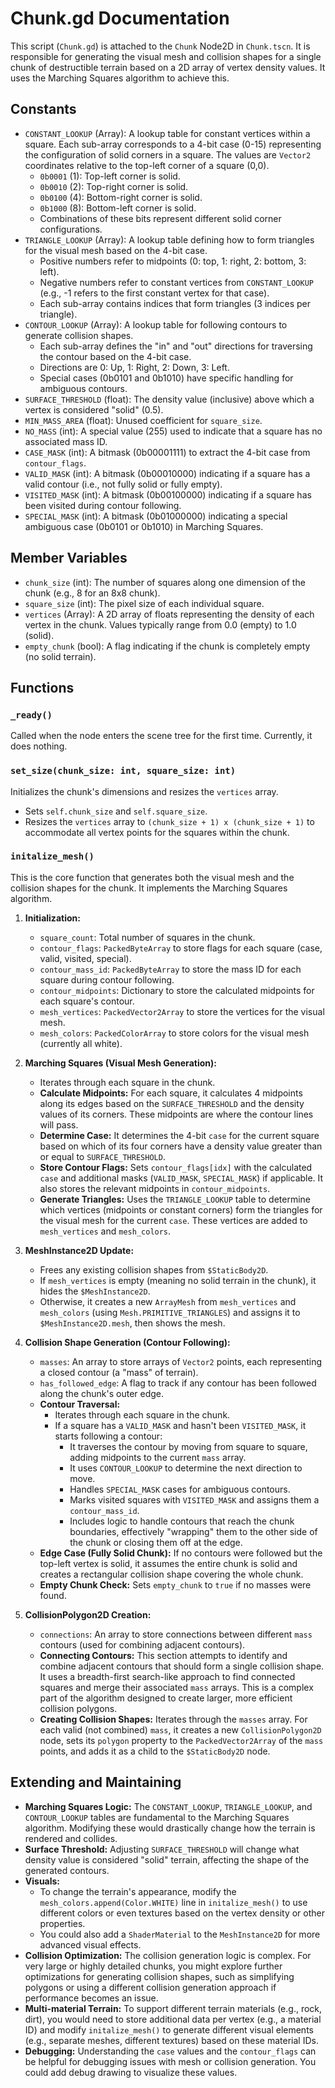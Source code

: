 # Chunk.gd Documentation

This script (`Chunk.gd`) is attached to the `Chunk` Node2D in `Chunk.tscn`. It is responsible for generating the visual mesh and collision shapes for a single chunk of destructible terrain based on a 2D array of vertex density values. It uses the Marching Squares algorithm to achieve this.

## Constants

*   `CONSTANT_LOOKUP` (Array): A lookup table for constant vertices within a square. Each sub-array corresponds to a 4-bit case (0-15) representing the configuration of solid corners in a square. The values are `Vector2` coordinates relative to the top-left corner of a square (0,0).
    *   `0b0001` (1): Top-left corner is solid.
    *   `0b0010` (2): Top-right corner is solid.
    *   `0b0100` (4): Bottom-right corner is solid.
    *   `0b1000` (8): Bottom-left corner is solid.
    *   Combinations of these bits represent different solid corner configurations.
*   `TRIANGLE_LOOKUP` (Array): A lookup table defining how to form triangles for the visual mesh based on the 4-bit case.
    *   Positive numbers refer to midpoints (0: top, 1: right, 2: bottom, 3: left).
    *   Negative numbers refer to constant vertices from `CONSTANT_LOOKUP` (e.g., -1 refers to the first constant vertex for that case).
    *   Each sub-array contains indices that form triangles (3 indices per triangle).
*   `CONTOUR_LOOKUP` (Array): A lookup table for following contours to generate collision shapes.
    *   Each sub-array defines the "in" and "out" directions for traversing the contour based on the 4-bit case.
    *   Directions are 0: Up, 1: Right, 2: Down, 3: Left.
    *   Special cases (0b0101 and 0b1010) have specific handling for ambiguous contours.
*   `SURFACE_THRESHOLD` (float): The density value (inclusive) above which a vertex is considered "solid" (0.5).
*   `MIN_MASS_AREA` (float): Unused coefficient for `square_size`.
*   `NO_MASS` (int): A special value (255) used to indicate that a square has no associated mass ID.
*   `CASE_MASK` (int): A bitmask (0b00001111) to extract the 4-bit case from `contour_flags`.
*   `VALID_MASK` (int): A bitmask (0b00010000) indicating if a square has a valid contour (i.e., not fully solid or fully empty).
*   `VISITED_MASK` (int): A bitmask (0b00100000) indicating if a square has been visited during contour following.
*   `SPECIAL_MASK` (int): A bitmask (0b01000000) indicating a special ambiguous case (0b0101 or 0b1010) in Marching Squares.

## Member Variables

*   `chunk_size` (int): The number of squares along one dimension of the chunk (e.g., 8 for an 8x8 chunk).
*   `square_size` (int): The pixel size of each individual square.
*   `vertices` (Array): A 2D array of floats representing the density of each vertex in the chunk. Values typically range from 0.0 (empty) to 1.0 (solid).
*   `empty_chunk` (bool): A flag indicating if the chunk is completely empty (no solid terrain).

## Functions

### `_ready()`

Called when the node enters the scene tree for the first time. Currently, it does nothing.

### `set_size(chunk_size: int, square_size: int)`

Initializes the chunk's dimensions and resizes the `vertices` array.
*   Sets `self.chunk_size` and `self.square_size`.
*   Resizes the `vertices` array to `(chunk_size + 1) x (chunk_size + 1)` to accommodate all vertex points for the squares within the chunk.

### `initalize_mesh()`

This is the core function that generates both the visual mesh and the collision shapes for the chunk. It implements the Marching Squares algorithm.

1.  **Initialization:**
    *   `square_count`: Total number of squares in the chunk.
    *   `contour_flags`: `PackedByteArray` to store flags for each square (case, valid, visited, special).
    *   `contour_mass_id`: `PackedByteArray` to store the mass ID for each square during contour following.
    *   `contour_midpoints`: Dictionary to store the calculated midpoints for each square's contour.
    *   `mesh_vertices`: `PackedVector2Array` to store the vertices for the visual mesh.
    *   `mesh_colors`: `PackedColorArray` to store colors for the visual mesh (currently all white).

2.  **Marching Squares (Visual Mesh Generation):**
    *   Iterates through each square in the chunk.
    *   **Calculate Midpoints:** For each square, it calculates 4 midpoints along its edges based on the `SURFACE_THRESHOLD` and the density values of its corners. These midpoints are where the contour lines will pass.
    *   **Determine Case:** It determines the 4-bit `case` for the current square based on which of its four corners have a density value greater than or equal to `SURFACE_THRESHOLD`.
    *   **Store Contour Flags:** Sets `contour_flags[idx]` with the calculated `case` and additional masks (`VALID_MASK`, `SPECIAL_MASK`) if applicable. It also stores the relevant midpoints in `contour_midpoints`.
    *   **Generate Triangles:** Uses the `TRIANGLE_LOOKUP` table to determine which vertices (midpoints or constant corners) form the triangles for the visual mesh for the current `case`. These vertices are added to `mesh_vertices` and `mesh_colors`.

3.  **MeshInstance2D Update:**
    *   Frees any existing collision shapes from `$StaticBody2D`.
    *   If `mesh_vertices` is empty (meaning no solid terrain in the chunk), it hides the `$MeshInstance2D`.
    *   Otherwise, it creates a new `ArrayMesh` from `mesh_vertices` and `mesh_colors` (using `Mesh.PRIMITIVE_TRIANGLES`) and assigns it to `$MeshInstance2D.mesh`, then shows the mesh.

4.  **Collision Shape Generation (Contour Following):**
    *   `masses`: An array to store arrays of `Vector2` points, each representing a closed contour (a "mass" of terrain).
    *   `has_followed_edge`: A flag to track if any contour has been followed along the chunk's outer edge.
    *   **Contour Traversal:**
        *   Iterates through each square in the chunk.
        *   If a square has a `VALID_MASK` and hasn't been `VISITED_MASK`, it starts following a contour:
            *   It traverses the contour by moving from square to square, adding midpoints to the current `mass` array.
            *   It uses `CONTOUR_LOOKUP` to determine the next direction to move.
            *   Handles `SPECIAL_MASK` cases for ambiguous contours.
            *   Marks visited squares with `VISITED_MASK` and assigns them a `contour_mass_id`.
            *   Includes logic to handle contours that reach the chunk boundaries, effectively "wrapping" them to the other side of the chunk or closing them off at the edge.
    *   **Edge Case (Fully Solid Chunk):** If no contours were followed but the top-left vertex is solid, it assumes the entire chunk is solid and creates a rectangular collision shape covering the whole chunk.
    *   **Empty Chunk Check:** Sets `empty_chunk` to `true` if no masses were found.

5.  **CollisionPolygon2D Creation:**
    *   `connections`: An array to store connections between different `mass` contours (used for combining adjacent contours).
    *   **Connecting Contours:** This section attempts to identify and combine adjacent contours that should form a single collision shape. It uses a breadth-first search-like approach to find connected squares and merge their associated `mass` arrays. This is a complex part of the algorithm designed to create larger, more efficient collision polygons.
    *   **Creating Collision Shapes:** Iterates through the `masses` array. For each valid (not combined) `mass`, it creates a new `CollisionPolygon2D` node, sets its `polygon` property to the `PackedVector2Array` of the `mass` points, and adds it as a child to the `$StaticBody2D` node.

## Extending and Maintaining

*   **Marching Squares Logic:** The `CONSTANT_LOOKUP`, `TRIANGLE_LOOKUP`, and `CONTOUR_LOOKUP` tables are fundamental to the Marching Squares algorithm. Modifying these would drastically change how the terrain is rendered and collides.
*   **Surface Threshold:** Adjusting `SURFACE_THRESHOLD` will change what density value is considered "solid" terrain, affecting the shape of the generated contours.
*   **Visuals:**
    *   To change the terrain's appearance, modify the `mesh_colors.append(Color.WHITE)` line in `initalize_mesh()` to use different colors or even textures based on the vertex density or other properties.
    *   You could also add a `ShaderMaterial` to the `MeshInstance2D` for more advanced visual effects.
*   **Collision Optimization:** The collision generation logic is complex. For very large or highly detailed chunks, you might explore further optimizations for generating collision shapes, such as simplifying polygons or using a different collision generation approach if performance becomes an issue.
*   **Multi-material Terrain:** To support different terrain materials (e.g., rock, dirt), you would need to store additional data per vertex (e.g., a material ID) and modify `initalize_mesh()` to generate different visual elements (e.g., separate meshes, different textures) based on these material IDs.
*   **Debugging:** Understanding the `case` values and the `contour_flags` can be helpful for debugging issues with mesh or collision generation. You could add debug drawing to visualize these values.
